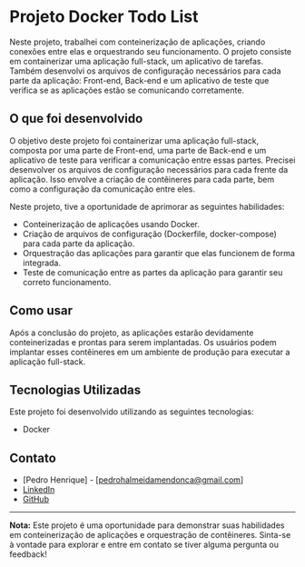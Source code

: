 # Projeto Docker Todo List

Neste projeto, trabalhei com conteinerização de aplicações, criando conexões entre elas e orquestrando seu funcionamento. O projeto consiste em containerizar uma aplicação full-stack, um aplicativo de tarefas. Também desenvolvi os arquivos de configuração necessários para cada parte da aplicação: Front-end, Back-end e um aplicativo de teste que verifica se as aplicações estão se comunicando corretamente.

## O que foi desenvolvido

O objetivo deste projeto foi containerizar uma aplicação full-stack, composta por uma parte de Front-end, uma parte de Back-end e um aplicativo de teste para verificar a comunicação entre essas partes. Precisei desenvolver os arquivos de configuração necessários para cada frente da aplicação. Isso envolve a criação de contêineres para cada parte, bem como a configuração da comunicação entre eles.

Neste projeto, tive a oportunidade de aprimorar as seguintes habilidades:

- Conteinerização de aplicações usando Docker.
- Criação de arquivos de configuração (Dockerfile, docker-compose) para cada parte da aplicação.
- Orquestração das aplicações para garantir que elas funcionem de forma integrada.
- Teste de comunicação entre as partes da aplicação para garantir seu correto funcionamento.

## Como usar

Após a conclusão do projeto, as aplicações estarão devidamente conteinerizadas e prontas para serem implantadas. Os usuários podem implantar esses contêineres em um ambiente de produção para executar a aplicação full-stack.

## Tecnologias Utilizadas

Este projeto foi desenvolvido utilizando as seguintes tecnologias:

- Docker

## Contato

- [Pedro Henrique] - [pedrohalmeidamendonca@gmail.com]
- [LinkedIn](https://www.linkedin.com/in/pedrohxiv/)
- [GitHub](https://github.com/pedrohxiv)

---

**Nota:** Este projeto é uma oportunidade para demonstrar suas habilidades em conteinerização de aplicações e orquestração de contêineres. Sinta-se à vontade para explorar e entre em contato se tiver alguma pergunta ou feedback!
